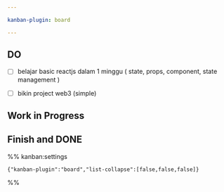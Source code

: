 ```yaml
---

kanban-plugin: board

---
```


## DO

- [ ] belajar basic reactjs dalam 1 minggu ( state, props, component, state management )
- [ ] bikin project web3 (simple)


## Work in Progress



## Finish and DONE





%% kanban:settings
```
{"kanban-plugin":"board","list-collapse":[false,false,false]}
```
%%